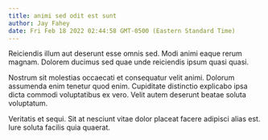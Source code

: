 ```yaml
---
title: animi sed odit est sunt
author: Jay Fahey
date: Fri Feb 18 2022 02:44:58 GMT-0500 (Eastern Standard Time)
---
```

Reiciendis illum aut deserunt esse omnis sed. Modi animi eaque rerum magnam. Dolorem ducimus sed quae unde reiciendis ipsum quasi quasi.

 Nostrum sit molestias occaecati et consequatur velit animi. Dolorum assumenda enim tenetur quod enim. Cupiditate distinctio explicabo ipsa dicta commodi voluptatibus ex vero. Velit autem deserunt beatae soluta voluptatum.

 Veritatis et sequi. Sit at nesciunt vitae dolor placeat facere adipisci alias est. Iure soluta facilis quia quaerat.
